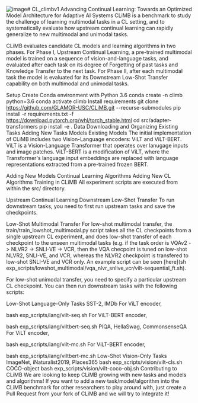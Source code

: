 ![image](https://github.com/kevinxiaowu/CL_climbv1/assets/25411386/17d3b237-de25-4d26-a1fe-a2ad2e4b2a05)# CL_climbv1
Advancing Continual Learning: Towards an Optimized Model Architecture for Adaptive AI Systems
CLiMB is a benchmark to study the challenge of learning multimodal tasks in a CL setting, and to systematically evaluate how upstream continual learning can rapidly generalize to new multimodal and unimodal tasks.

CLiMB evaluates candidate CL models and learning algorithms in two phases. For Phase I, Upstream Continual Learning, a pre-trained multimodal model is trained on a sequence of vision-and-language tasks, and evaluated after each task on its degree of Forgetting of past tasks and Knowledge Transfer to the next task. For Phase II, after each multimodal task the model is evaluated for its Downstream Low-Shot Transfer capability on both multimodal and unimodal tasks.


Setup
Create Conda environment with Python 3.6
conda create -n climb python=3.6
conda activate climb
Install requirements
git clone https://github.com/GLAMOR-USC/CLiMB.git --recurse-submodules
pip install -r requirements.txt -f https://download.pytorch.org/whl/torch_stable.html
cd src/adapter-transformers
pip install -e .
Data
Downloading and Organizing Existing Tasks
Adding New Tasks
Models
Existing Models
The initial implementation of CLiMB includes two Vision-Language encoders: ViLT and ViLT-BERT. ViLT is a Vision-Language Transformer that operates over lanugage inputs and image patches. ViLT-BERT is a modification of ViLT, where the Transformer's language input embeddings are replaced with language representations extracted from a pre-trained frozen BERT.

Adding New Models
Continual Learning Algorithms
Adding New CL Algorithms
Training in CLiMB
All experiment scripts are executed from within the src/ directory.

Upstream Continual Learning
Downstream Low-Shot Transfer
To run downstream tasks, you need to first run upstream tasks and save the checkpoints.

Low-Shot Multimodal Transfer
For low-shot multimodal transfer, the train/train_lowshot_multimodal.py script takes all the CL checkpoints from a single upstream CL experiment, and does low-shot transfer of each checkpoint to the unseen multimodal tasks (e.g. if the task order is VQAv2 -> NLVR2 -> SNLI-VE -> VCR, then the VQA checpoint is tuned on low-shot NLVR2, SNLI-VE, and VCR, whereas the NLVR2 checkpoint is transfered to low-shot SNLI-VE and VCR only. An example script can be seen [here](sh exp_scripts/lowshot_multimodal/vqa_nlvr_snlive_vcr/vilt-sequential_ft.sh).

For low-shot unimodal transfer, you need to specify a particular upstream CL checkpoint. You can then run downstream tasks with the following scripts:

Low-Shot Language-Only Tasks
SST-2, IMDb
For ViLT encoder,

bash exp_scripts/lang/vilt-seq.sh
For ViLT-BERT encoder,

bash exp_scripts/lang/viltbert-seq.sh
PIQA, HellaSwag, CommonsenseQA
For ViLT encoder,

bash exp_scripts/lang/vilt-mc.sh 
For ViLT-BERT encoder,

bash exp_scripts/lang/viltbert-mc.sh
Low-Shot Vision-Only Tasks
ImageNet, iNaturalist2019, Places365
bash exp_scripts/vision/vilt-cls.sh
COCO-object
bash exp_scripts/vision/vilt-coco-obj.sh
Contributing to CLiMB
We are looking to keep CLiMB growing with new tasks and models and algorithms! If you want to add a new task/model/algorithm into the CLiMB benchmark for other researchers to play around with, just create a Pull Request from your fork of CLiMB and we will try to integrate it!

